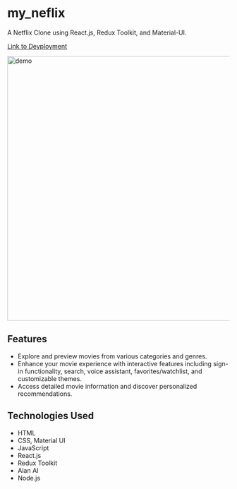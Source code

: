 # my_neflix
A Netflix Clone using React.js, Redux Toolkit, and Material-UI.

[Link to Deyployment](https://my-neflix.netlify.app/)

<img src="src/data/demo.gif" width=600 alt="demo" />


## Features
* Explore and preview movies from various categories and genres.
* Enhance your movie experience with interactive features including sign-in functionality, search, voice assistant, favorites/watchlist, and customizable themes.
* Access detailed movie information and discover personalized recommendations.

## Technologies Used
* HTML
* CSS, Material UI
* JavaScript
* React.js
* Redux Toolkit
* Alan AI
* Node.js
